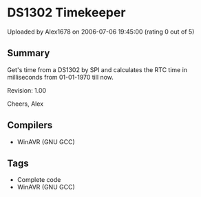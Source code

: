 # DS1302 Timekeeper

Uploaded by Alex1678 on 2006-07-06 19:45:00 (rating 0 out of 5)

## Summary

Get's time from a DS1302 by SPI and calculates the RTC time in milliseconds from 01-01-1970 till now.  

Revision: 1.00


Cheers, Alex

## Compilers

- WinAVR (GNU GCC)

## Tags

- Complete code
- WinAVR (GNU GCC)
